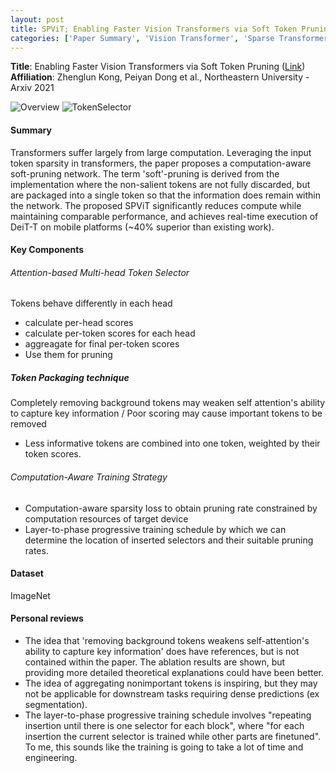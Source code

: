 ```yaml
---
layout: post
title: SPViT; Enabling Faster Vision Transformers via Soft Token Pruning
categories: ['Paper Summary', 'Vision Transformer', 'Sparse Transformer']
---
```


**Title**: Enabling Faster Vision Transformers via Soft Token Pruning ([Link](https://arxiv.org/abs/2112.13890)) 
**Affiliation**: Zhenglun Kong, Peiyan Dong et al., Northeastern University - Arxiv 2021

![Overview](https://gcdn.pbrd.co/images/NQaDxTm1JW2W.png?o=1)
![TokenSelector](https://gcdn.pbrd.co/images/a3EZNuvgQ4CF.png?o=1)

#### Summary

Transformers suffer largely from large computation. Leveraging the input token sparsity in transformers, the paper proposes a computation-aware soft-pruning network. The term 'soft'-pruning is derived from the implementation where the non-salient tokens are not fully discarded, but are packaged into a single token so that the information does remain within the network. The proposed SPViT significantly reduces compute while maintaining comparable performance, and achieves real-time execution of DeiT-T on mobile platforms (~40% superior than existing work).

#### Key Components

###### Attention-based Multi-head Token Selector
Tokens behave differently in each head
* calculate per-head scores
* calculate per-token scores for each head
* aggreagate for final per-token scores
* Use them for pruning

##### Token Packaging technique
Completely removing background tokens may weaken self attention's ability to capture key information / Poor scoring may cause important tokens to be removed
* Less informative tokens are combined into one token, weighted by their token scores.

###### Computation-Aware Training Strategy
* Computation-aware sparsity loss to obtain pruning rate constrained by computation resources of target device
* Layer-to-phase progressive training schedule by which we can determine the location of inserted selectors and their suitable pruning rates.

#### Dataset
ImageNet

#### Personal reviews
* The idea that 'removing background tokens weakens self-attention's ability to capture key information' does have references, but is not contained within the paper. The ablation results are shown, but providing more detailed theoretical explanations could have been better.
* The idea of aggregating nonimportant tokens is inspiring, but they may not be applicable for downstream tasks requiring dense predictions (ex segmentation).
* The layer-to-phase progressive training schedule involves "repeating insertion until there is one selector for each block", where "for each insertion the current selector is trained while other parts are finetuned". To me, this sounds like the training is going to take a lot of time and engineering.